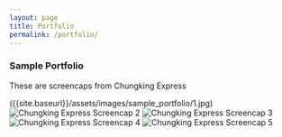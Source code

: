 ```yaml
---
layout: page
title: Portfolio
permalink: /portfolio/
---
```


### Sample Portfolio

These are screencaps from Chungking Express

({{site.baseurl}}/assets/images/sample_portfolio/1.jpg)
![Chungking Express Screencap 2]({{site.baseurl}}/assets/images/sample_portfolio/2.jpg)
![Chungking Express Screencap 3]({{site.baseurl}}/assets/images/sample_portfolio/3.jpg)
![Chungking Express Screencap 4]({{site.baseurl}}/assets/images/sample_portfolio/4.jpg)
![Chungking Express Screencap 5]({{site.baseurl}}/assets/images/sample_portfolio/5.jpg)
